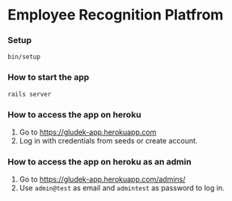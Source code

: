 # Employee Recognition Platfrom

### Setup
```
bin/setup
```

### How to start the app
```
rails server
```
### How to access the app on heroku
1) Go to https://gludek-app.herokuapp.com
2) Log in with credentials from seeds or create account.

### How to access the app on heroku as an admin
1) Go to https://gludek-app.herokuapp.com/admins/
2) Use `admin@test` as email and `admintest` as password to log in.
